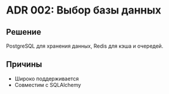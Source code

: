 # ADR 002: Выбор базы данных

## Решение
PostgreSQL для хранения данных, Redis для кэша и очередей.

## Причины
- Широко поддерживается
- Совместим с SQLAlchemy
